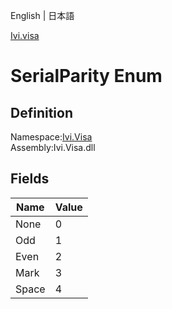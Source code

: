 English | 日本語

[Ivi.visa](Ivi.Visa.md)

# SerialParity Enum

## Definition
Namespace:[Ivi.Visa](Ivi.Visa.md)<BR>
Assembly:Ivi.Visa.dll

## Fields

|Name|Value|
|---|---|
|None|0|
|Odd|1|
|Even|2|
|Mark|3|
|Space|4|
